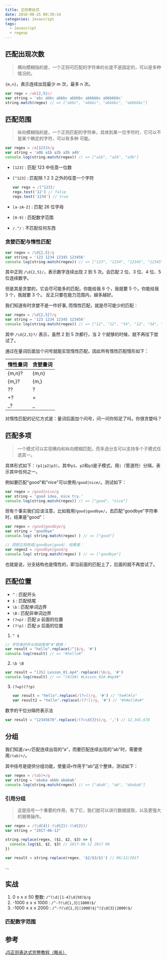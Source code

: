 ```yaml
---
title: 正则表达式
date: 2018-08-25 00:39:14
categories: Javascript
tags:
  - Javascript
  - regexp
---
```


## 匹配出现次数

> 横向模糊指的是，一个正则可匹配的字符串的长度不是固定的，可以是多种情况的。

`{m,n}`，表示连续出现最少 m 次，最多 n 次。

```js
var regx = /ab{2,5}c/
var string = 'abc abbc abbbc abbbbc abbbbbc abbbbbbc'
string.match(regex) // => ["abbc", "abbbc", "abbbbc", "abbbbbc"]
```

## 匹配范围

> 纵向模糊指的是，一个正则匹配的字符串，具体到某一位字符时，它可以不是某个确定的字符，可以有多种
> 可能。

```js
var regex = /a[123]b/g
var string = 'a0b a1b a2b a3b a4b'
console.log(string.match(regex)) // => ["a1b", "a2b", "a3b"]
```

- `[123]` : 匹配 123 中任意一位数

* `[^123]` : 匹配除 1 2 3 之外的任意一个字符

  ```js
  var regx = /[^123]/
  regx.test('12') // false
  regx.test('1234') // true
  ```

* `[a-zA-Z]` : 匹配 26 位字母
* `[0-9]` : 匹配数字范围
* `/.^/` : 不匹配任何东西

<!--more-->

### 贪婪匹配与惰性匹配

```js
var regex = /\d{2,5}/g
var string = '123 1234 12345 123456'
console.log(string.match(regex)) // => ["123", "1234", "12345", "12345"]
```

其中正则 `/\d{2,5}/`，表示数字连续出现 2 到 5 次。会匹配 2 位、3 位、4 位、5 位连续数字。

但是其是贪婪的，它会尽可能多的匹配。你能给我 6 个，我就要 5 个。你能给我 3 个，我就要 3 个。
反正只要在能力范围内，越多越好。

我们知道有时贪婪不是一件好事, 而惰性匹配，就是尽可能少的匹配：

```js
var regex = /\d{2,5}?/g
var string = '123 1234 12345 123456'
console.log(string.match(regex)) // => ["12", "12", "34", "12", "34", "12", "34", "56"]
```

其中 `/\d{2,5}?/` 表示，虽然 2 到 5 次都行，当 2 个就够的时候，就不再往下尝试了。

通过在量词后面加个问号就能实现惰性匹配，因此所有惰性匹配情形如下：

| 惰性量词 | 贪婪量词 |
| -------- | -------- |
| {m,n}?   | {m,n}    |
| {m,}?    | {m,}     |
| ??       | ?        |
| +?       | +        |
| \_?      | \_       |

对惰性匹配的记忆方式是：量词后面加个问号，问一问你知足了吗，你很贪婪吗？

## 匹配多项

> 一个模式可以实现横向和纵向模糊匹配。而多选分支可以支持多个子模式任选其一。

具体形式如下：`(p1|p2|p3)`，其中`p1`、`p2`和`p3`是子模式，用`|`（管道符）分隔，表示其中任何之一。

例如要匹配"good"和"nice"可以使用`/good|nice/`。测试如下：

```js
var regex = /good|nice/g
var string = 'good idea, nice try.'
console.log(string.match(regex)) // => ["good", "nice"]
```

但有个事实我们应该注意，比如我用/`good|goodbye/`，去匹配"goodbye"字符串时，结果是"good"：

```js
var regex = /good|goodbye/g
var string = "goodbye"
console.log( string.match(regex) ) // => ["good"]

// 而把正则改成/goodbye|good/，结果是：
var regex2 = /goodbye|good/g
console.log( string.match(regex) ) // => ["goodbye"]
```

也就是说，分支结构也是惰性的，即当前面的匹配上了，后面的就不再尝试了。

## 匹配位置

- `^` : 匹配开头
- `$` : 匹配结尾
- `\b` : 匹配单词边界
- `\B` : 匹配非单词边界
- `(?=p)` : 匹配 p 前面的位置
- `(?!p)` : 匹配 p 后面的位置

1. `^ $`
  ```js
  // 字符串的开头和结尾用"#"替换：
  var result = "hello".replace(/^|$/g, '#')
  console.log(result) // => "#hello#"
  ```
2. `\b \B`
  ```js
  var result = "[JS] Lesson_01.mp4".replace(/\b/g, '#')
  console.log(result) // => "[#JS#] #Lesson_01#.#mp4#"
  ```
3. `(?=p)(?!p)`
   ```js
   var result = "hello".replace(/(?=l)/g, '#') // "he#l#lo"
   var result2 = "hello".replace(/(?!l)/g, '#') // "#h#ell#o#"
   ```

数字的千位分隔符表示法

```js
var result = "12345678".replace(/(?=\d{3}$)/g, ',') // 12,345,678
```

## 分组

我们知道`/a+/`匹配连续出现的“a”，而要匹配连续出现的“ab”时，需要使用`/(ab)+/`。

其中括号是提供分组功能，使量词`+`作用于“ab”这个整体，测试如下：

```js
var regex = /(ab)+/g
var string = 'ababa abbb ababab'
console.log(string.match(regex)) // => ["abab", "ab", "ababab"]
```

### 引用分组

> 这是括号一个重要的作用，有了它，我们就可以进行数据提取，以及更强大的替换操作。

```js
var regex = /(\d{4})-(\d{2})-(\d{2})/
var string = "2017-06-12"

string.replace(regex, ($1, $2, $3) => {
  console.log($1, $2, $3) // 2017-06-12 2017 06
})

var result = string.replace(regex, '$2/$3/$1') // 06/12/2017
```

...

## 实战

1. 0 ≤ x ≤ 50 整数: `/^(\d|[1-4]\d|50)$/g`
2. -1000 ≤ x ≤ 1000 : `/^-?(\d{1,3}|1000)$/`
3. -1000 ≤ x ≤ 2000 : `/^-?(\d{1,3}|1000)$|^(1\d{3}|2000)$/`


### 匹配数字范围




## 参考

[JS正则表达式完整教程（略长）](https://juejin.im/post/5965943ff265da6c30653879#heading-35)
